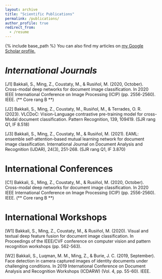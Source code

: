 ```yaml
---
layout: archive
title: "Scientific Publications"
permalink: /publications/
author_profile: true
redirect_from:
  - /resume
---
```


{% include base_path %}
You can also find my articles on <u><a href="{{author.googlescholar}}">my Google Scholar profile</a>.</u>

<i> International Journals </i>
======

[J1] Bakkali, S., Ming, Z., Coustaty, M., & Rusiñol, M. (2020, October). Cross-modal deep networks for document image classification. In 2020 IEEE International Conference on Image Processing (ICIP) (pp. 2556-2560). IEEE. (** Core rang B **)

[J2] Bakkali, S., Ming, Z., Coustaty, M., Rusiñol, M., & Terrades, O. R. (2023). VLCDoC: Vision-Language contrastive pre-training model for cross-Modal document classification. Pattern Recognition, 139, 109419. (SJR rang Q1, IF 8.518)

[J3] Bakkali, S., Ming, Z., Coustaty, M., & Rusiñol, M. (2021). EAML: ensemble self-attention-based mutual learning network for document image classification. International Journal on Document Analysis and Recognition (IJDAR), 24(3), 251-268. (SJR rang Q1, IF 3.870)

International Conferences
======
[C1] Bakkali, S., Ming, Z., Coustaty, M., & Rusiñol, M. (2020, October). Cross-modal deep networks for document image classification. In 2020 IEEE International Conference on Image Processing (ICIP) (pp. 2556-2560). IEEE. (** Core rang B **)

International Workshops
======
[W1] Bakkali, S., Ming, Z., Coustaty, M., & Rusiñol, M. (2020). Visual and textual deep feature fusion for document image classification. In Proceedings of the IEEE/CVF conference on computer vision and pattern recognition workshops (pp. 562-563).

[W2] Bakkali, S., Luqman, M. M., Ming, Z., & Burie, J. C. (2019, September). Face detection in camera captured images of identity documents under challenging conditions. In 2019 International Conference on Document Analysis and Recognition Workshops (ICDARW) (Vol. 4, pp. 55-60). IEEE.
